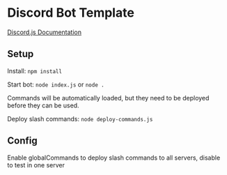 # Discord Bot Template

[Discord.js Documentation](https://discord.js.org/#/docs/)

## Setup

Install: `npm install`

Start bot: `node index.js` or `node .`

Commands will be automatically loaded, but they need to be deployed before they can be used.

Deploy slash commands: `node deploy-commands.js`

## Config
Enable globalCommands to deploy slash commands to all servers, disable to test in one server
